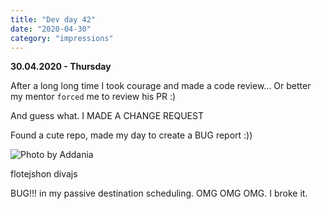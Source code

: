 ```yaml
---
title: "Dev day 42"
date: "2020-04-30"
category: "impressions"
---
```


**30.04.2020 - Thursday**

After a long long time I took courage and made a code review... Or better my mentor `forced` me to review his PR :)

And guess what. I MADE A CHANGE REQUEST

Found a cute repo, made my day to create a BUG report :))

<img src="https://i.imgur.com/bJKjDn6.png" alt="Photo by Addania" />

flotejshon divajs

BUG!!! in my passive destination scheduling. OMG OMG OMG. I broke it.
